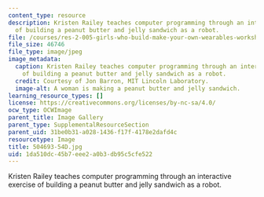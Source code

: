 ```yaml
---
content_type: resource
description: Kristen Railey teaches computer programming through an interactive exercise
  of building a peanut butter and jelly sandwich as a robot.
file: /courses/res-2-005-girls-who-build-make-your-own-wearables-workshop-spring-2015/1da510dc45b7eee2a0b3db95c5cfe522_504693-54D.jpg
file_size: 46746
file_type: image/jpeg
image_metadata:
  caption: Kristen Railey teaches computer programming through an interactive exercise
    of building a peanut butter and jelly sandwich as a robot.
  credit: Courtesy of Jon Barron, MIT Lincoln Laboratory.
  image-alt: A woman is making a peanut butter and jelly sandwich.
learning_resource_types: []
license: https://creativecommons.org/licenses/by-nc-sa/4.0/
ocw_type: OCWImage
parent_title: Image Gallery
parent_type: SupplementalResourceSection
parent_uid: 31be0b31-a028-1436-f17f-4178e2dafd4c
resourcetype: Image
title: 504693-54D.jpg
uid: 1da510dc-45b7-eee2-a0b3-db95c5cfe522
---
```

Kristen Railey teaches computer programming through an interactive exercise of building a peanut butter and jelly sandwich as a robot.